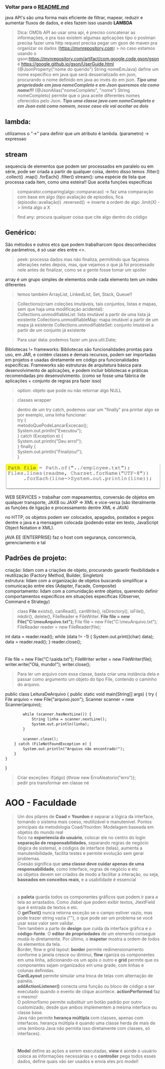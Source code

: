 ### Voltar para o [README.md](./README.md)

java API's são uma forma mais eficiente de filtrar, mapear, reduzir e aumentar fluxos de dados, e eles fazem isso usando **LAMBDA**

> Dica: OMDb API
> ao usar uma api, é preciso concatenar as informações, e pra isso existem algumas aplicações tipo o postman
> precisa fazer uma http request
> precisa pegar um gson de maven pra organizar os dados (https://mvnrepository.com) > no caso estamos usando o gson:https://mvnrepository.com/artifact/com.google.code.gson/gson e https://google.github.io/gson/UserGuide.html  
 {@JsonProperty("nome do querido") String nomeEmJava} define um nome específico em java que será desserializado em json, procurando o nome definido em java ao invés do em json. ***Tipo uma propriedade em java nomeCompleto e em Json queremos ela como nome!!!***
 {@JsonAlias("nomeCompleto", "nome") String nomeCompleto} permite que o java aceite diferentes nomes oferecidos pelo Json. ***Tipo uma classe java com nomeCompleto e em Json está como nomem, nesse caso ele vai aceitar os dois***

 ## lambda:
 utilizamos o "->" para definir que um atributo é lambda. (parametro) -> expressao

 ## stream
 sequencia de elementos que podem ser processados em paralelo ou em série, pode ser criada a partir de qualquer coisa, dentro disso temos .filter() .collect() .map() .forEach() .filter()
stream(): uma espécie de lista que processa cada item, como uma esteira!! Que aceita funções específicas
> comparator.comparing(algo::comparacao) -> faz uma comparação com base em algo (tipo avaliação de episodios, fica (episodio::avaliação))
> .reversed() -> inverte a ordem de algo
> .limit(X) -> limita algo a X


>find any: procura qualquer coisa que cite algo dentro do código


 ## Genérico:
 São métodos e outros etcs que podem trabalharcom tipos desconhecidos de parâmetros, é só usar eles entre <>. 

> peek:
processa dados mas não finaliza, permitindo que façamos alterações neles depois, mas, que vejamos o que já foi processado nele antes de finalizar, como se a gente fosse tomar um spoiler

array é um grupo simples de elementos onde cada elemento tem um index diferentes

> temos também ArrayList, LinkedList, Set, Stack, Queue!!  

> Collections(criam coleções imutáveis, tais conjuntos, listas e mapas, sem que haja uma modificação acidental):
Collections.unmodifiableList: lista imutável a partir de uma lista já existente
Collections.unmodifiableMap: mapa imutável a partir de um mapa já existente
Collections.unmodifiableSet: conjunto imutável a partir de um conjunto já existente

> Para usar data:
podemos fazer um java.util.Date;

Bibliotecas != frameworks:  Bibliotecas são funcionalidades prontas para uso, em JAR, e contém classes e demais recursos, podem ser importadas em projetos e usadas diretamente em código pra funcionalidades específicas. Frameworks são estruturas de arquitetura básica para desenvolvimento de aplicações, e podem incluir bibliotecas e práticas recomendadas pro desenvolvimento. (como se fosse uma fábrica de aplicações + conjunto de regras pra fazer isso)

> option: objeto que pode ou não retornar algo NULL

> classes wrapper

> dentro de um try catch, podemos usar um "finally" pra printar algo se por exemplo, uma linha funcionar:  
try {  
  metodoQuePodeLancarExcecao();  
  System.out.println("Executou");  
} catch (Exception e) {  
  System.out.println("Deu erro!");  
} finally {  
  System.out.println("Finalizou!");  
}  

![exemplo de input/output java](imagens/javaexample.png)

WEB SERVICES > trabalhar com mapeamentos, conversão de objetos 
em qualquer transporte, JAXB ou JAXP => XML e vice-versa (são literalmente as funções de ligação e processamento dentre XML e JAVA)

no HTTP, os objetos podem ser colocados, apagados, postados e pegos dentre o java e a mensagem colocada (podendo estar em texto, JavaScript Object Notation e XML).

jAVA EE (ENTERPRISE) faz o host com segurança, concorrencia, gerenciamento e tal

## Padrões de projeto:
criação: lidam com a criações de objeto, procurando garantir flexibilidade e reutilização (Factory Method, Builder, Singleton)  
estrutura: lidam com a organização de objetos buscando simplificar a comunicação entre eles (Adapter, Facade, Composite)  
comportamento: lidam com a comunidação entre objetos, querendo definir comportamentos específicos em situações específicas (Observer, Command e Strategy)  

> class **File** exists(), canRead(), canWrite(), isDirectory(), isFile(), mkdir(), delete(), FileReader e FileWriter. **File file = new File("C:\\meuArquivo.txt");**
File file = new File("C:\\meuArquivo.txt");
FileReader reader = new FileReader(file);

int data = reader.read();
while (data != -1) {
    System.out.print((char) data);
    data = reader.read();
}
reader.close();

#

File file = new File("C:\\saida.txt");
FileWriter writer = new FileWriter(file);
writer.write("Olá, mundo!");
writer.close();

> Para ler um arquivo com essa classe, basta criar uma instância dela e passar como argumento um objeto do tipo File, contendo o caminho do arquivo. 

public class LeituraDeArquivo {
    public static void main(String[] args) {
        try {
            File arquivo = new File("arquivo.json");
            Scanner scanner = new Scanner(arquivo);

            while (scanner.hasNextLine()) {
                String linha = scanner.nextLine();
                System.out.println(linha);
            }

            scanner.close();
        } catch (FileNotFoundException e) {
            System.out.println("Arquivo não encontrado!");
        }
    }
}

> Criar exceções: if(algo) {throw new ErroAleatorio("erro")};   
> pedir pra transformar em classe né  

# AOO - Faculdade

> Um dos pilares de **Coad** e **Yourdon** é separar a lógica da interface, tornando o sistema mais coeso, reutilizável e manutenível. Pontos principais da metodologia Coad/Yourdon: Modelagem baseada em objetos do mundo real  
> foco na **experiencia do usuário**, colocar ele no centro do login  
> **separação de responsabilidades**, separando regras de negócio (lógica de sistema), e códigos de interface (telas), aumenta a manutenibilidade, facilita testes e permite evolução sem gerar problemas.  
> Coesão significa que **uma classe deve cuidar apenas de uma responsabilidade**, como interface, regras de negócio e etc  
> os objetos devem ser criados de modo a facilitar a interação, ou seja, **baseados em conceitos reais**, e a usabilidade é essencial  
#
> a **paleta** guarda todos os componentes gráficos que podem ir para a tela ao arrastados. Como Jlabel que podem exibir textos, JtextField que é entrada de textos e etc.   
> O **getText()** nunca retorna exceção se o campo estiver vazio, mas pode trazer string vazia (""), o que pode ser um problema se você usar esse valor sem validar.  
>Tem também a parte de **design** que cuida da interface gráfica e o **código-fonte**. O **editor de propriedades** de um elemento consegue mudá-lo diretamente. Por último, o **inspetor** mostra a ordem de todos os elementos da tela.  
> Border, flow e grid layout: **border** permite redimensionamento conforme a janela cresce ou diminui, **flow** rganiza os componentes em uma linha, adicionando-os um após o outro e **grid** permite que os componentes sejam organizados em uma grade, com linhas e colunas definidas.  
> **CardLayout** permite simular uma troca de telas com alternação de painéis.  
> **addActionListener()** conecta uma função ou bloco de código a ser executado quando o evento de clique acontece. **actionPerformed** faz o mesmo!  
> O polimorfismo permite substituir um botão padrão por outro customizado, desde que ambos implementem a mesma interface ou classe base.  
> Java não permite **herança múltipla** com classes, apenas com interfaces. herança múltipla é quando uma classe herda de mais de uma (embora Java não permita isso diretamente com classes, só interfaces).  

# 

> **Model** define as ações a serem executadas, **view** é aonde o usuário coloca as informações necessárias e o **controller** pega todos esses dados, define quais vão ser usados e envia eles pro model!  